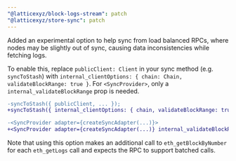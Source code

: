 ```yaml
---
"@latticexyz/block-logs-stream": patch
"@latticexyz/store-sync": patch
---
```


Added an experimental option to help sync from load balanced RPCs, where nodes may be slightly out of sync, causing data inconsistencies while fetching logs.

To enable this, replace `publicClient: Client` in your sync method (e.g. `syncToStash`) with `internal_clientOptions: { chain: Chain, validateBlockRange: true }`. For `<SyncProvider>`, only a `internal_validateBlockRange` prop is needed.

```diff
-syncToStash({ publicClient, ... });
+syncToStash({ internal_clientOptions: { chain, validateBlockRange: true }, ... });
```

```diff
-<SyncProvider adapter={createSyncAdapter(...)}>
+<SyncProvider adapter={createSyncAdapter(...)} internal_validateBlockRange>
```

Note that using this option makes an additional call to `eth_getBlockByNumber` for each `eth_getLogs` call and expects the RPC to support batched calls.
